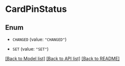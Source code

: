 # CardPinStatus

## Enum


* `CHANGED` (value: `"CHANGED"`)

* `SET` (value: `"SET"`)


[[Back to Model list]](../README.md#documentation-for-models) [[Back to API list]](../README.md#documentation-for-api-endpoints) [[Back to README]](../README.md)


